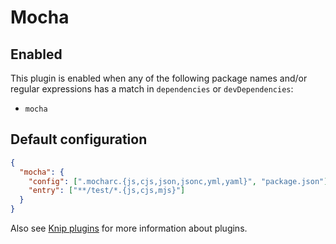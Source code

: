 # Mocha

## Enabled

This plugin is enabled when any of the following package names and/or regular expressions has a match in `dependencies`
or `devDependencies`:

- `mocha`

## Default configuration

```json
{
  "mocha": {
    "config": [".mocharc.{js,cjs,json,jsonc,yml,yaml}", "package.json"],
    "entry": ["**/test/*.{js,cjs,mjs}"]
  }
}
```

Also see [Knip plugins][1] for more information about plugins.

[1]: https://github.com/webpro/knip/blob/main/README.md#plugins
